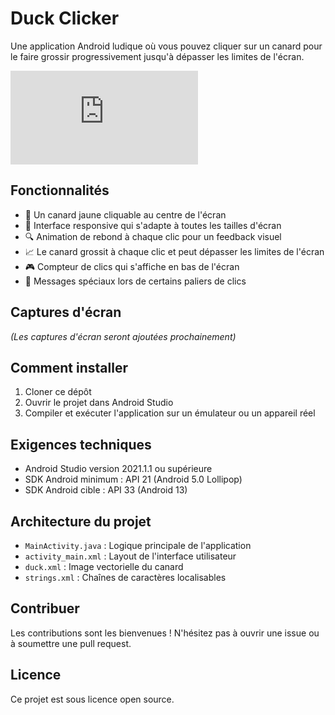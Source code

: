 # Duck Clicker

Une application Android ludique où vous pouvez cliquer sur un canard pour le faire grossir progressivement jusqu'à dépasser les limites de l'écran.

![Duck Clicker Logo](https://github.com/Bigybals/duck-clicker-android-app-2025/raw/main/app/src/main/res/drawable/duck.xml)

## Fonctionnalités

- 🦆 Un canard jaune cliquable au centre de l'écran
- 📱 Interface responsive qui s'adapte à toutes les tailles d'écran
- 🔍 Animation de rebond à chaque clic pour un feedback visuel
- 📈 Le canard grossit à chaque clic et peut dépasser les limites de l'écran
- 🎮 Compteur de clics qui s'affiche en bas de l'écran
- 🎯 Messages spéciaux lors de certains paliers de clics

## Captures d'écran

*(Les captures d'écran seront ajoutées prochainement)*

## Comment installer

1. Cloner ce dépôt
2. Ouvrir le projet dans Android Studio
3. Compiler et exécuter l'application sur un émulateur ou un appareil réel

## Exigences techniques

- Android Studio version 2021.1.1 ou supérieure
- SDK Android minimum : API 21 (Android 5.0 Lollipop)
- SDK Android cible : API 33 (Android 13)

## Architecture du projet

- `MainActivity.java` : Logique principale de l'application
- `activity_main.xml` : Layout de l'interface utilisateur
- `duck.xml` : Image vectorielle du canard
- `strings.xml` : Chaînes de caractères localisables

## Contribuer

Les contributions sont les bienvenues ! N'hésitez pas à ouvrir une issue ou à soumettre une pull request.

## Licence

Ce projet est sous licence open source.
